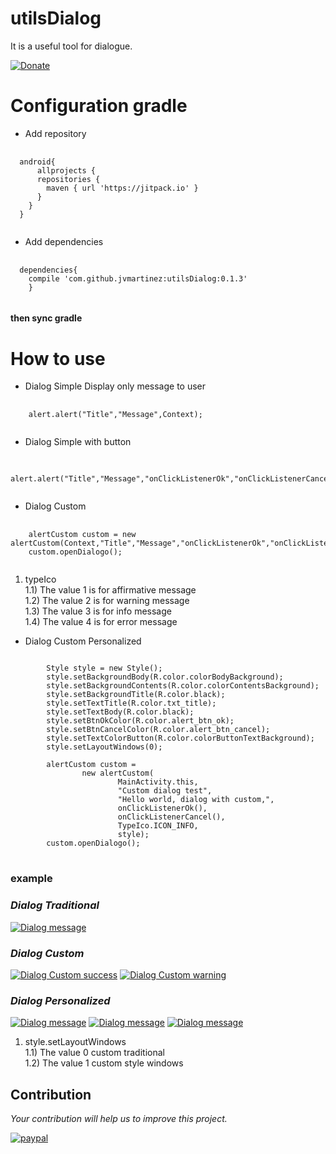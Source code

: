 # utilsDialog
It is a useful tool for dialogue.

[![Donate](https://img.shields.io/badge/Donate-PayPal-green.svg)](https://www.paypal.me/jvmartinez)
# Configuration gradle
* Add repository 
<pre>
  <code>
  android{
      allprojects {
      repositories {        
        maven { url 'https://jitpack.io' }
      }
    }
  }
  </code>
</pre>
* Add dependencies 
<pre>
  <code>
  dependencies{
	compile 'com.github.jvmartinez:utilsDialog:0.1.3'
	}
  </code>
</pre>
#### then sync gradle
# How to use
* Dialog Simple 
Display only message to user
<pre>
  <code>
    alert.alert("Title","Message",Context);
  </code>
</pre>
* Dialog Simple with button
<pre>
  <code>
    alert.alert("Title","Message","onClickListenerOk","onClickListenerCancel",Context);
  </code>
</pre>
* Dialog Custom 

<pre>
  <code>
    alertCustom custom = new alertCustom(Context,"Title","Message","onClickListenerOk","onClickListenerCancel","typeIco");
    custom.openDialogo();
  </code>
</pre>
1) typeIco<br /> 
1.1) The value 1 is for affirmative message<br />
1.2) The value 2 is for warning message<br />
1.3) The value 3 is for info message<br />
1.4) The value 4 is for error message<br />

* Dialog Custom Personalized
<pre>
<code>
        Style style = new Style();
        style.setBackgroundBody(R.color.colorBodyBackground);
        style.setBackgroundContents(R.color.colorContentsBackground);
        style.setBackgroundTitle(R.color.black);
        style.setTextTitle(R.color.txt_title);
        style.setTextBody(R.color.black);
        style.setBtnOkColor(R.color.alert_btn_ok);
        style.setBtnCancelColor(R.color.alert_btn_cancel);
        style.setTextColorButton(R.color.colorButtonTextBackground);
        style.setLayoutWindows(0);

        alertCustom custom =
                new alertCustom(
                        MainActivity.this,
                        "Custom dialog test",
                        "Hello world, dialog with custom,",
                        onClickListenerOk(),
                        onClickListenerCancel(),
                        TypeIco.ICON_INFO,
                        style);
        custom.openDialogo();
</code>
</pre>
### example
### *Dialog Traditional*
[![Dialog message](img%20/dialogSimple/dialogSimple.png)](img%20/dialogSimple/dialogSimple.png)

### *Dialog Custom*
[![Dialog Custom success](img%20/dialogCustom/CustomDialogButtonOk.png)](img%20/dialogCustom/CustomDialogButtonOk.png)
[![Dialog Custom warning](img%20/dialogCustom/CustomDialog_buntonOk_Cancel.png)](img%20/dialogCustom/CustomDialog_buntonOk_Cancel.png)

### *Dialog Personalized*

[![Dialog message](img%20/dialogCustom/dialog_defautl.png)](img%20/dialogCustom/dialog_defautl.png)
[![Dialog message](img%20/dialogCustom/dialog_ultis_1.png)](img%20/dialogCustom/dialog_ultis_1.png)
[![Dialog message](img%20/dialogCustom/dialog.png)](img%20/dialogCustom/dialog.png)

1) style.setLayoutWindows<br /> 
1.1) The value 0 custom traditional<br />
1.2) The value 1 custom style windows<br />
## Contribution
 *Your contribution will help us to improve this project.*

[![paypal](https://www.paypalobjects.com/en_US/i/btn/btn_donateCC_LG.gif)](https://www.paypal.me/jvmartinez)

